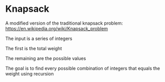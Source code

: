 # Knapsack

A modified version of the traditional knapsack problem: https://en.wikipedia.org/wiki/Knapsack_problem

The input is a series of integers

The first is the total weight

The remaining are the possible values

The goal is to find every possible combination of integers that equals the weight using recursion
